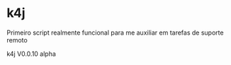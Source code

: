 # k4j
Primeiro script realmente funcional para me auxiliar em tarefas de suporte remoto

k4j V0.0.10 alpha
